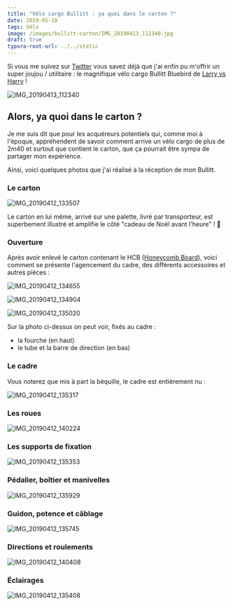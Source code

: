 ```yaml
---
title: "Vélo cargo Bullitt : ya quoi dans le carton ?"
date: 2019-05-18
tags: Vélo
image: /images/bullitt-carton/IMG_20190413_112340.jpg
draft: true
typora-root-url: ../../static
---
```


Si vous me suivez sur [Twitter](https://twitter.com/Narno) vous savez déjà que j'ai enfin pu m'offrir un super joujou / utilitaire : le magnifique vélo cargo Bullitt Bluebird de [Larry vs Harry](https://www.larryvsharry.com/) !

![IMG_20190413_112340](/images/bullitt-carton/IMG_20190413_112340.jpg)
<!-- break -->

## Alors, ya quoi dans le carton ?

Je me suis dit que pour les acquéreurs potentiels qui, comme moi à l'époque, appréhendent de savoir comment arrive un vélo cargo de plus de 2m40 et surtout que contient le carton, que ça pourrait être sympa de partager mon expérience.

Ainsi, voici quelques photos que j'ai réalisé à la réception de mon Bullitt.

### Le carton

![IMG_20190412_133507](/images/bullitt-carton/IMG_20190412_133507.jpg)

Le carton en lui même, arrivé sur une palette, livré par transporteur, est superbement illustré et amplifie le côté "cadeau de Noël avant l'heure" ! 🎅

### Ouverture

Après avoir enlevé le carton contenant le HCB ([Honeycomb Board](http://shop.larryvsharry.com/shop/accessories/honeycomb-board.html)), voici comment se présente l'agencement du cadre, des différents accessoires et autres pièces  :

![IMG_20190412_134655](/images/bullitt-carton/IMG_20190412_134655.jpg)

![IMG_20190412_134904](/images/bullitt-carton/IMG_20190412_134904.jpg)

![IMG_20190412_135020](/images/bullitt-carton/IMG_20190412_135020.jpg)

Sur la photo ci-dessus on peut voir, fixés au cadre :

- la fourche (en haut)
- le tube et la barre de direction (en bas)

### Le cadre

Vous noterez que mis à part la béquille, le cadre est entièrement nu :

![IMG_20190412_135317](/images/bullitt-carton/IMG_20190412_135317.jpg)

### Les roues

![IMG_20190412_140224](/images/bullitt-carton/IMG_20190412_140224.jpg)

### Les supports de fixation

![IMG_20190412_135353](/images/bullitt-carton/IMG_20190412_135353.jpg)

### Pédalier, boîtier et manivelles

![IMG_20190412_135929](/images/bullitt-carton/IMG_20190412_135929.jpg)

### Guidon, potence et câblage

![IMG_20190412_135745](/images/bullitt-carton/IMG_20190412_135745.jpg)

### Directions et roulements

![IMG_20190412_140408](/images/bullitt-carton/IMG_20190412_140408.jpg)

### Éclairages

![IMG_20190412_135408](/images/bullitt-carton/IMG_20190412_135408.jpg)

